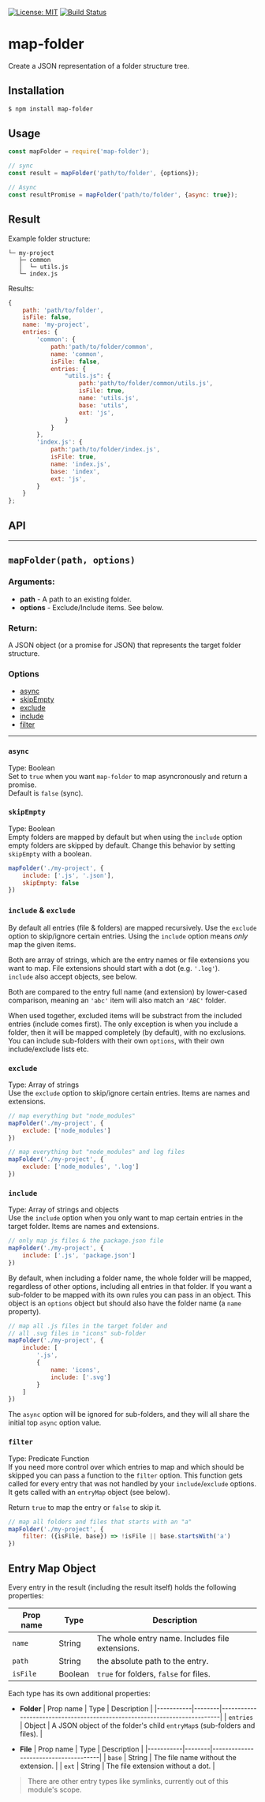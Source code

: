 [![License: MIT](https://img.shields.io/badge/License-MIT-blue.svg)](https://opensource.org/licenses/MIT)
[![Build Status](https://travis-ci.org/taitulism/map-folder.svg?branch=develop)](https://travis-ci.org/taitulism/map-folder)

map-folder
==========
Create a JSON representation of a folder structure tree.

Installation
------------
```sh
$ npm install map-folder
```

Usage
-----
```js
const mapFolder = require('map-folder');

// sync
const result = mapFolder('path/to/folder', {options});

// Async
const resultPromise = mapFolder('path/to/folder', {async: true});

```

Result
-----
Example folder structure:
```
└─ my-project
   ├─ common
   │  └─ utils.js
   └─ index.js
```

Results:
```js
{
    path: 'path/to/folder',
    isFile: false,
    name: 'my-project',
    entries: {
        'common': {
            path:'path/to/folder/common',
            name: 'common',
            isFile: false,
            entries: {
                "utils.js": {
                    path:'path/to/folder/common/utils.js',
                    isFile: true,
                    name: 'utils.js',
                    base: 'utils',
                    ext: 'js',
                }
            }
        },
        'index.js': {
            path:'path/to/folder/index.js',
            isFile: true,
            name: 'index.js',
            base: 'index',
            ext: 'js',
        }
    }
};
```

## API
------------------------------------------------------------------------
## `mapFolder(path, options)`
### Arguments:
* **path** - A path to an existing folder.
* **options** - Exclude/Include items. See below.

### Return:
A JSON object (or a promise for JSON) that represents the target folder structure.

### Options
* [async](#async)
* [skipEmpty](#skipEmpty)
* [exclude](#exclude)
* [include](#include)
* [filter](#filter)


---------------------------------------------------------------------------------------------------
### `async`
Type: Boolean  
Set to `true` when you want `map-folder` to map asyncronously and return a promise.  
Default is `false` (sync).


### `skipEmpty`
Type: Boolean  
Empty folders are mapped by default but when using the `include` option empty folders are skipped by default. Change this behavior by setting `skipEmpty` with a boolean.
```js
mapFolder('./my-project', {
    include: ['.js', '.json'],
    skipEmpty: false
})
```


### `include` & `exclude`
By default all entries (file & folders) are mapped recursively. Use the `exclude` option to skip/ignore certain entries. Using the `include` option means *only* map the given items.


Both are array of strings, which are the entry names or file extensions you want to map. File extensions should start with a dot (e.g. `'.log'`).  
`include` also accept objects, see below.

Both are compared to the entry full name (and extension) by lower-cased comparison, meaning an `'abc'` item will also match an `'ABC'` folder.

When used together, excluded items will be substract from the included entries (include comes first). The only exception is when you include a folder, then it will be mapped completely (by default), with no exclusions. You can include sub-folders with their own `options`, with their own include/exclude lists etc.


### `exclude`
Type: Array of strings  
Use the `exclude` option to skip/ignore certain entries. Items are names and extensions.

```js
// map everything but "node_modules"
mapFolder('./my-project', {
    exclude: ['node_modules']
})

// map everything but "node_modules" and log files
mapFolder('./my-project', {
    exclude: ['node_modules', '.log']
})
```

### `include`
Type: Array of strings and objects  
Use the `include` option when you only want to map certain entries in the target folder. Items are names and extensions.

```js
// only map js files & the package.json file
mapFolder('./my-project', {
    include: ['.js', 'package.json']
})
```

By default, when including a folder name, the whole folder will be mapped, regardless of other options, including all entries in that folder. If you want a sub-folder to be mapped with its own rules you can pass in an object. This object is an `options` object but should also have the folder name (a `name` property).

```js
// map all .js files in the target folder and 
// all .svg files in "icons" sub-folder
mapFolder('./my-project', {
    include: [
        '.js',
        {
            name: 'icons',
            include: ['.svg']
        }
    ]
})
```

The `async` option will be ignored for sub-folders, and they will all share the initial top `async` option value.


### `filter`
Type: Predicate Function   
If you need more control over which entries to map and which should be skipped you can pass a function to the `filter` option. This function gets called for every entry that was not handled by your `include`/`exclude` options. It gets called with an `entryMap` object (see below).

Return `true` to map the entry or `false` to skip it.
```js
// map all folders and files that starts with an "a"
mapFolder('./my-project', {
    filter: ({isFile, base}) => !isFile || base.startsWith('a')
})
```


## Entry Map Object
Every entry in the result (including the result itself) holds the following properties:  

| Prop name  | Type    | Description                                     |
|------------|---------|-------------------------------------------------|
| `name`     | String  | The whole entry name. Includes file extensions. |
| `path`     | String  | the absolute path to the entry.                 |
| `isFile`   | Boolean | `true` for folders, `false` for files.          |


Each type has its own additional properties:
* **Folder**
    | Prop name | Type   | Description                                                              |
    |-----------|--------|--------------------------------------------------------------------------|
    | `entries` | Object | A JSON object of the folder's child `entryMap`s (sub-folders and files). |

* **File**
    | Prop name | Type   | Description                          |
    |-----------|--------|--------------------------------------|
    | `base`    | String | The file name without the extension. |
    | `ext`     | String | The file extension without a dot.    |

> There are other entry types like symlinks, currently out of this module's scope.
